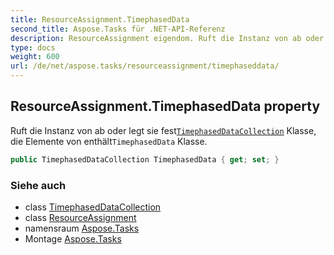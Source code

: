 ```yaml
---
title: ResourceAssignment.TimephasedData
second_title: Aspose.Tasks für .NET-API-Referenz
description: ResourceAssignment eigendom. Ruft die Instanz von ab oder legt sie festTimephasedDataCollection Klasse die Elemente von enthältTimephasedData Klasse.
type: docs
weight: 600
url: /de/net/aspose.tasks/resourceassignment/timephaseddata/
---
```

## ResourceAssignment.TimephasedData property

Ruft die Instanz von ab oder legt sie fest[`TimephasedDataCollection`](../../timephaseddatacollection/) Klasse, die Elemente von enthält`TimephasedData` Klasse.

```csharp
public TimephasedDataCollection TimephasedData { get; set; }
```

### Siehe auch

* class [TimephasedDataCollection](../../timephaseddatacollection/)
* class [ResourceAssignment](../)
* namensraum [Aspose.Tasks](../../resourceassignment/)
* Montage [Aspose.Tasks](../../../)


